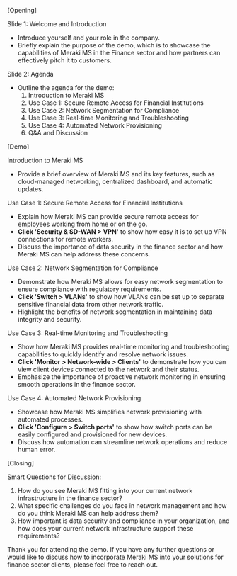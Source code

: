 [Opening]

Slide 1: Welcome and Introduction
- Introduce yourself and your role in the company.
- Briefly explain the purpose of the demo, which is to showcase the capabilities of Meraki MS in the Finance sector and how partners can effectively pitch it to customers.

Slide 2: Agenda
- Outline the agenda for the demo:
  1. Introduction to Meraki MS
  2. Use Case 1: Secure Remote Access for Financial Institutions
  3. Use Case 2: Network Segmentation for Compliance
  4. Use Case 3: Real-time Monitoring and Troubleshooting
  5. Use Case 4: Automated Network Provisioning
  6. Q&A and Discussion

[Demo]

Introduction to Meraki MS
- Provide a brief overview of Meraki MS and its key features, such as cloud-managed networking, centralized dashboard, and automatic updates.

Use Case 1: Secure Remote Access for Financial Institutions
- Explain how Meraki MS can provide secure remote access for employees working from home or on the go.
- **Click 'Security & SD-WAN > VPN'** to show how easy it is to set up VPN connections for remote workers.
- Discuss the importance of data security in the finance sector and how Meraki MS can help address these concerns.

Use Case 2: Network Segmentation for Compliance
- Demonstrate how Meraki MS allows for easy network segmentation to ensure compliance with regulatory requirements.
- **Click 'Switch > VLANs'** to show how VLANs can be set up to separate sensitive financial data from other network traffic.
- Highlight the benefits of network segmentation in maintaining data integrity and security.

Use Case 3: Real-time Monitoring and Troubleshooting
- Show how Meraki MS provides real-time monitoring and troubleshooting capabilities to quickly identify and resolve network issues.
- **Click 'Monitor > Network-wide > Clients'** to demonstrate how you can view client devices connected to the network and their status.
- Emphasize the importance of proactive network monitoring in ensuring smooth operations in the finance sector.

Use Case 4: Automated Network Provisioning
- Showcase how Meraki MS simplifies network provisioning with automated processes.
- **Click 'Configure > Switch ports'** to show how switch ports can be easily configured and provisioned for new devices.
- Discuss how automation can streamline network operations and reduce human error.

[Closing]

Smart Questions for Discussion:
1. How do you see Meraki MS fitting into your current network infrastructure in the finance sector?
2. What specific challenges do you face in network management and how do you think Meraki MS can help address them?
3. How important is data security and compliance in your organization, and how does your current network infrastructure support these requirements?

Thank you for attending the demo. If you have any further questions or would like to discuss how to incorporate Meraki MS into your solutions for finance sector clients, please feel free to reach out.